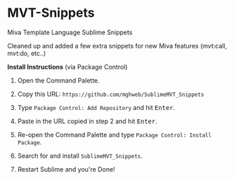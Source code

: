 # MVT-Snippets
Miva Template Language Sublime Snippets

Cleaned up and added a few extra snippets for new Miva features (mvt:call, mvt:do, etc..)

__Install Instructions__ (via Package Control)

1. Open the Command Palette.

2. Copy this URL: `https://github.com/mghweb/SublimeMVT_Snippets`

3. Type `Package Control: Add Repository` and hit <kbd>Enter</kbd>.

4. Paste in the URL copied in step 2 and hit <kbd>Enter</kbd>.

5. Re-open the Command Palette and type `Package Control: Install Package`.

6. Search for and install `SublimeMVT_Snippets`.

7. Restart Sublime and you're Done!